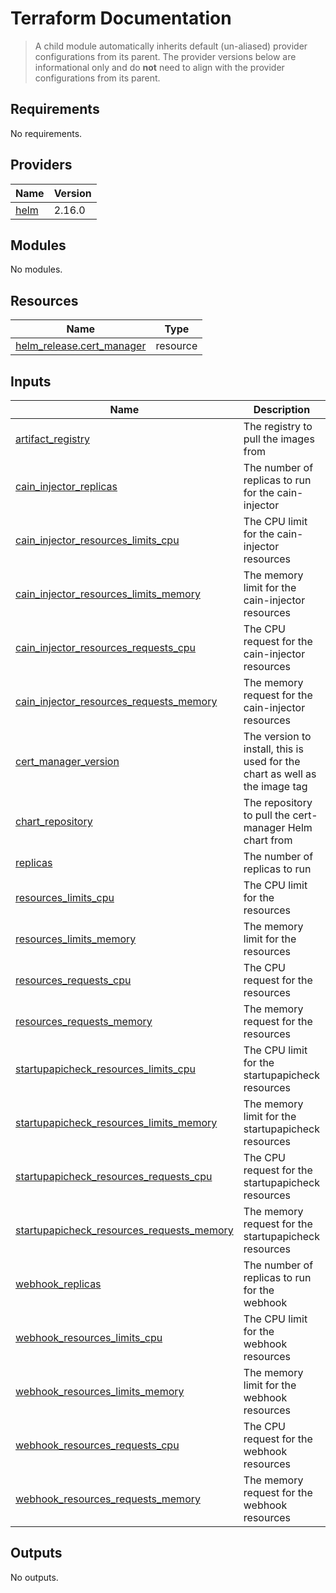 # Terraform Documentation

> A child module automatically inherits default (un-aliased) provider configurations from its parent. The provider versions below are informational only and do **not** need to align with the provider configurations from its parent.

<!-- BEGIN_TF_DOCS -->
## Requirements

No requirements.

## Providers

| Name | Version |
|------|---------|
| <a name="provider_helm"></a> [helm](#provider\_helm) | 2.16.0 |

## Modules

No modules.

## Resources

| Name | Type |
|------|------|
| [helm_release.cert_manager](https://registry.terraform.io/providers/hashicorp/helm/latest/docs/resources/release) | resource |

## Inputs

| Name | Description | Type | Default | Required |
|------|-------------|------|---------|:--------:|
| <a name="input_artifact_registry"></a> [artifact\_registry](#input\_artifact\_registry) | The registry to pull the images from | `string` | `"us-docker.pkg.dev/plt-lz-services-tf79-prod/plt-docker-virtual"` | no |
| <a name="input_cain_injector_replicas"></a> [cain\_injector\_replicas](#input\_cain\_injector\_replicas) | The number of replicas to run for the cain-injector | `number` | `1` | no |
| <a name="input_cain_injector_resources_limits_cpu"></a> [cain\_injector\_resources\_limits\_cpu](#input\_cain\_injector\_resources\_limits\_cpu) | The CPU limit for the cain-injector resources | `string` | `"20m"` | no |
| <a name="input_cain_injector_resources_limits_memory"></a> [cain\_injector\_resources\_limits\_memory](#input\_cain\_injector\_resources\_limits\_memory) | The memory limit for the cain-injector resources | `string` | `"64Mi"` | no |
| <a name="input_cain_injector_resources_requests_cpu"></a> [cain\_injector\_resources\_requests\_cpu](#input\_cain\_injector\_resources\_requests\_cpu) | The CPU request for the cain-injector resources | `string` | `"10m"` | no |
| <a name="input_cain_injector_resources_requests_memory"></a> [cain\_injector\_resources\_requests\_memory](#input\_cain\_injector\_resources\_requests\_memory) | The memory request for the cain-injector resources | `string` | `"32Mi"` | no |
| <a name="input_cert_manager_version"></a> [cert\_manager\_version](#input\_cert\_manager\_version) | The version to install, this is used for the chart as well as the image tag | `string` | `"1.16.1"` | no |
| <a name="input_chart_repository"></a> [chart\_repository](#input\_chart\_repository) | The repository to pull the cert-manager Helm chart from | `string` | `"https://charts.jetstack.io"` | no |
| <a name="input_replicas"></a> [replicas](#input\_replicas) | The number of replicas to run | `number` | `1` | no |
| <a name="input_resources_limits_cpu"></a> [resources\_limits\_cpu](#input\_resources\_limits\_cpu) | The CPU limit for the resources | `string` | `"20m"` | no |
| <a name="input_resources_limits_memory"></a> [resources\_limits\_memory](#input\_resources\_limits\_memory) | The memory limit for the resources | `string` | `"64Mi"` | no |
| <a name="input_resources_requests_cpu"></a> [resources\_requests\_cpu](#input\_resources\_requests\_cpu) | The CPU request for the resources | `string` | `"10m"` | no |
| <a name="input_resources_requests_memory"></a> [resources\_requests\_memory](#input\_resources\_requests\_memory) | The memory request for the resources | `string` | `"32Mi"` | no |
| <a name="input_startupapicheck_resources_limits_cpu"></a> [startupapicheck\_resources\_limits\_cpu](#input\_startupapicheck\_resources\_limits\_cpu) | The CPU limit for the startupapicheck resources | `string` | `"20m"` | no |
| <a name="input_startupapicheck_resources_limits_memory"></a> [startupapicheck\_resources\_limits\_memory](#input\_startupapicheck\_resources\_limits\_memory) | The memory limit for the startupapicheck resources | `string` | `"64Mi"` | no |
| <a name="input_startupapicheck_resources_requests_cpu"></a> [startupapicheck\_resources\_requests\_cpu](#input\_startupapicheck\_resources\_requests\_cpu) | The CPU request for the startupapicheck resources | `string` | `"10m"` | no |
| <a name="input_startupapicheck_resources_requests_memory"></a> [startupapicheck\_resources\_requests\_memory](#input\_startupapicheck\_resources\_requests\_memory) | The memory request for the startupapicheck resources | `string` | `"32Mi"` | no |
| <a name="input_webhook_replicas"></a> [webhook\_replicas](#input\_webhook\_replicas) | The number of replicas to run for the webhook | `number` | `1` | no |
| <a name="input_webhook_resources_limits_cpu"></a> [webhook\_resources\_limits\_cpu](#input\_webhook\_resources\_limits\_cpu) | The CPU limit for the webhook resources | `string` | `"20m"` | no |
| <a name="input_webhook_resources_limits_memory"></a> [webhook\_resources\_limits\_memory](#input\_webhook\_resources\_limits\_memory) | The memory limit for the webhook resources | `string` | `"64Mi"` | no |
| <a name="input_webhook_resources_requests_cpu"></a> [webhook\_resources\_requests\_cpu](#input\_webhook\_resources\_requests\_cpu) | The CPU request for the webhook resources | `string` | `"10m"` | no |
| <a name="input_webhook_resources_requests_memory"></a> [webhook\_resources\_requests\_memory](#input\_webhook\_resources\_requests\_memory) | The memory request for the webhook resources | `string` | `"32Mi"` | no |

## Outputs

No outputs.
<!-- END_TF_DOCS -->
